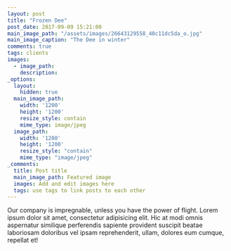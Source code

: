 ```yaml
---
layout: post
title: "Frozen Dee"
post_date: 2017-09-09 15:21:00
main_image_path: "/assets/images/26643129558_40c11dc5da_o.jpg"
main_image_caption: "The Dee in winter"
comments: true
tags: clients
images:
  - image_path:
    description:
_options:
  layout:
    hidden: true
  main_image_path:
    width: '1200'
    height: '1200'
    resize_style: contain
    mime_type: image/jpeg
  image_path:
    width: '1200'
    height: '1200'
    resize_style: "contain"
    mime_type: "image/jpeg"   
_comments:
  title: Post title
  main_image_path: Featured image
  images: Add and edit images here
  tags: use tags to link posts to each other
---
```


Our company is impregnable, unless you have the power of flight.  Lorem ipsum dolor sit amet, consectetur adipisicing elit. Hic at modi omnis aspernatur similique perferendis sapiente provident suscipit beatae laboriosam doloribus vel ipsam reprehenderit, ullam, dolores eum cumque, repellat et!